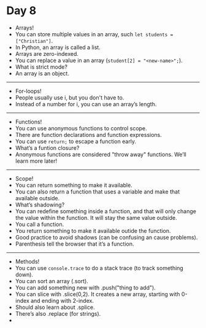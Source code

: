# Day 8
- Arrays!
- You can store multiple values in an array, such `let students = ["Christian"]`.
- In Python, an array is called a list.
- Arrays are zero-indexed.
- You can replace a value in an array (`student[2] = "<new-name>";`).
- What is strict mode?
- An array is an object.
---
- For-loops!
- People usually use i, but you don't have to.
- Instead of a number for i, you can use an array’s length.
---
- Functions!
- You can use anonymous functions to control scope.
- There are function declarations and function expressions.
- You can use `return;` to escape a function early.
- What’s a funtion closure?
- Anonymous functions are considered "throw away" functions. We’ll learn more later!
---
- Scope!
- You can return something to make it available.
- You can also return a function that uses a variable and make that available outside.
- What’s shadowing?
- You can redefine something inside a function, and that will only change the value within the function. It will stay the same value outside.
- You call a function.
- You return something to make it available outide the function.
- Good practice to avoid shadows (can be confusing an cause problems).
- Parenthesis tell the browser that it’s a function.
---
- Methods!
- You can use `console.trace` to do a stack trace (to track something down).
- You can sort an array (.sort).
- You can add something new with .push("thing to add").
- You can slice with .slice(0,2). It creates a new array, starting with 0-index and ending with 2-index.
- Should also learn about .splice.
- There’s also .replace (for strings).
- 